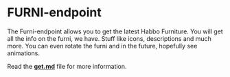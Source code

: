 # FURNI-endpoint

The Furni-endpoint allows you to get the latest Habbo Furniture. You will get all the info on the furni, we have. Stuff like icons, descriptions and much more. You can even rotate the furni and in the future, hopefully see animations.

Read the **[get.md](get.md)** file for more information.
